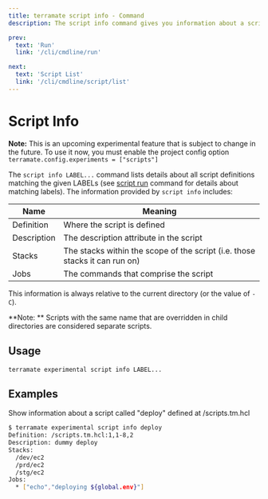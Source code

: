 ```yaml
---
title: terramate script info - Command
description: The script info command gives you information about a script

prev:
  text: 'Run'
  link: '/cli/cmdline/run'

next:
  text: 'Script List'
  link: '/cli/cmdline/script/list'
---
```


# Script Info

**Note:** This is an upcoming experimental feature that is subject to change in the future. To use it now, you must enable the project config option `terramate.config.experiments = ["scripts"]`

The `script info LABEL...` command lists details about all script definitions matching the given LABELs (see [script run](./run) command for details about matching labels). The information provided by `script info` includes:

| Name        | Meaning                                                                     |
| ----------- | --------------------------------------------------------------------------- |
| Definition  | Where the script is defined                                                 |
| Description | The description attribute in the script                                     |
| Stacks      | The stacks within the scope of the script (i.e. those stacks it can run on) |
| Jobs        | The commands that comprise the script                                       |

This information is always relative to the current directory (or the value of `-C`).

**Note: ** Scripts with the same name that are overridden in child directories are considered separate scripts.

## Usage

`terramate experimental script info LABEL...`

## Examples

Show information about a script called "deploy" defined at /scripts.tm.hcl

```bash
$ terramate experimental script info deploy
Definition: /scripts.tm.hcl:1,1-8,2
Description: dummy deploy
Stacks:
  /dev/ec2
  /prd/ec2
  /stg/ec2
Jobs:
  * ["echo","deploying ${global.env}"]
```
